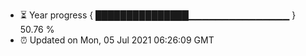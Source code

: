 - ⏳ Year progress { ███████████████▁▁▁▁▁▁▁▁▁▁▁▁▁▁▁ } 50.76 %
- ⏰ Updated on Mon, 05 Jul 2021 06:26:09 GMT

